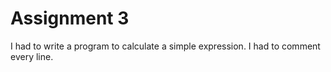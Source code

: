 # Assignment 3

I had to write a program to calculate a simple expression.
I had to comment every line.
